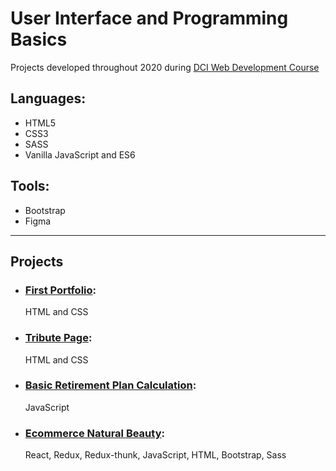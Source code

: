 # User Interface and Programming Basics

Projects developed throughout 2020 during [DCI Web Development Course](https://digitalcareerinstitute.org/courses/web-development-course)

## Languages: 

* HTML5
* CSS3
* SASS
* Vanilla JavaScript and ES6

## Tools: 
* Bootstrap
* Figma
---

## Projects
* ### [First Portfolio](https://github.com/irinagastmaier/irinagastmaier.github.io): 
  HTML and CSS
* ### [Tribute Page](/tribute-page):  
  HTML and CSS
* ### [Basic Retirement Plan Calculation](/js):
  JavaScript
* ### [Ecommerce Natural Beauty](/https://github.com/irinagastmaier/ecommerce-natural-beauty):
  React, Redux, Redux-thunk, JavaScript, HTML, Bootstrap, Sass
